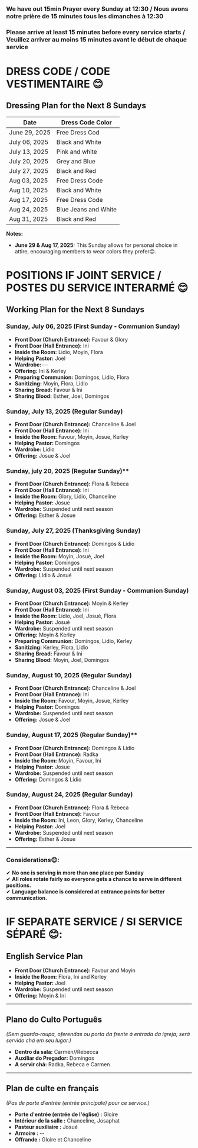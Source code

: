 ### We have out 15min Prayer every Sunday at 12:30 / Nous avons notre prière de 15 minutes tous les dimanches à 12:30
### Please arrive at least 15 minutes before every service starts / Veuillez arriver au moins 15 minutes avant le début de chaque service

# DRESS CODE / CODE VESTIMENTAIRE 😊

## **Dressing Plan for the Next 8 Sundays**

| Date                 | Dress Code Color |
|----------------------|------------------|
| June 29, 2025        | Free Dress Cod   |
| July 06, 2025        | Black and White  |
| July 13, 2025        | Pink and white   |
| July 20, 2025        | Grey  and Blue   |
| July 27, 2025        | Black and Red    |
| Aug 03, 2025         | Free Dress Code  |
| Aug 10, 2025         | Black and White  |
| Aug 17, 2025         | Free Dress Code  |
| Aug 24, 2025         | Blue Jeans and White|
| Aug 31, 2025         | Black and Red   |

**Notes:**

- **June 29 & Aug 17, 2025:** This Sunday allows for personal choice in attire, encouraging members to wear colors they prefer😊.

# POSITIONS IF JOINT SERVICE / POSTES DU SERVICE INTERARMÉ 😊

## **Working Plan for the Next 8 Sundays**

### **Sunday, July 06, 2025** (First Sunday - Communion Sunday)  
- **Front Door (Church Entrance):** Favour & Glory 
- **Front Door (Hall Entrance):** Ini  
- **Inside the Room:** Lidio, Moyin, Flora  
- **Helping Pastor:**  Joel  
- **Wardrobe:**--- 
- **Offering:** Ini & Kerley  
- **Preparing Communion:** Domingos, Lidio, Flora
- **Sanitizing:** Moyin, Flora, Lidio  
- **Sharing Bread:** Favour & Ini  
- **Sharing Blood:** Esther, Joel, Domingos   

### **Sunday, July 13, 2025** (Regular Sunday)  
- **Front Door (Church Entrance):** Chanceline & Joel  
- **Front Door (Hall Entrance):** Ini  
- **Inside the Room:** Favour, Moyin, Josue, Kerley  
- **Helping Pastor:** Domingos  
- **Wardrobe:** Lidio  
- **Offering:** Josue & Joel  

### **Sunday, july 20, 2025** (Regular Sunday)**  
- **Front Door (Church Entrance):** Flora & Rebeca  
- **Front Door (Hall Entrance):** Ini  
- **Inside the Room:** Glory, Lidio, Chanceline 
- **Helping Pastor:** Josue  
- **Wardrobe:** Suspended until next season 
- **Offering:** Esther & Josue   

### **Sunday,  July 27, 2025** (Thanksgiving Sunday)  
- **Front Door (Church Entrance):** Domingos & Lídio 
- **Front Door (Hall Entrance):** Ini  
- **Inside the Room:** Moyin, Josué, Joel 
- **Helping Pastor:** Domingos  
- **Wardrobe:** Suspended until next season
- **Offering:** Lídio & Josué  

### **Sunday, August 03, 2025** (First Sunday - Communion Sunday)  
- **Front Door (Church Entrance):** Moyin & Kerley 
- **Front Door (Hall Entrance):** Ini  
- **Inside the Room:** Lidio, Joel, Josué, Flora  
- **Helping Pastor:** Josué 
- **Wardrobe:** Suspended until next season
- **Offering:** Moyin & Kerley  
- **Preparing Communion:** Domingos, Lidio, Kerley
- **Sanitizing:** Kerley, Flora, Lidio  
- **Sharing Bread:** Favour & Ini  
- **Sharing Blood:** Moyin, Joel, Domingos  

### **Sunday, August 10, 2025** (Regular Sunday)  
- **Front Door (Church Entrance):** Chanceline & Joel  
- **Front Door (Hall Entrance):** Ini  
- **Inside the Room:** Favour, Moyin, Josue, Kerley  
- **Helping Pastor:** Domingos  
- **Wardrobe:** Suspended until next season
- **Offering:** Josue & Joel   

### **Sunday, August 17, 2025** (Regular Sunday)**  
- **Front Door (Church Entrance):** Domingos & Lídio 
- **Front Door (Hall Entrance):** Radka  
- **Inside the Room:** Moyin, Favour, Ini 
- **Helping Pastor:** Josue  
- **Wardrobe:** Suspended until next season
- **Offering:** Domingos & Lídio  

### **Sunday, August 24, 2025** (Regular Sunday)  
- **Front Door (Church Entrance):** Flora & Rebeca  
- **Front Door (Hall Entrance):** Favour  
- **Inside the Room:** Ini, Leon, Glory, Kerley, Chanceline 
- **Helping Pastor:** Joel  
- **Wardrobe:** Suspended until next season
- **Offering:** Esther & Josue  

---

### **Considerations😊:**
✔ **No one is serving in more than one place per Sunday**  
✔ **All roles rotate fairly so everyone gets a chance to serve in different positions.**  
✔ **Language balance is considered at entrance points for better communication.**  

# IF SEPARATE SERVICE / SI SERVICE SÉPARÉ 😊:


## **English Service Plan**
- **Front Door (Church Entrance):** Favour and Moyin
- **Inside the Room:** Flora, Ini and Kerley  
- **Helping Pastor:** Joel  
- **Wardrobe:** Suspended until next season 
- **Offering:** Moyin & Ini  

---

## **Plano do Culto Português**
*(Sem guarda-roupa, oferendas ou porta da frente à entrada da igreja; será servido chá em seu lugar.)*
- **Dentro da sala:** Carmen//Rebecca
- **Auxiliar do Pregador:** Domingos
- **A servir chá:** Radka, Rebeca e Carmen

---

## **Plan de culte en français**
*(Pas de porte d'entrée (entrée principale) pour ce service.)*
- **Porte d'entrée (entrée de l'église) :** Gloire
- **Intérieur de la salle :** Chanceline, Josaphat
- **Pasteur auxiliaire :** Josué
- **Armoire :** --
- **Offrande :** Gloire et Chanceline 


